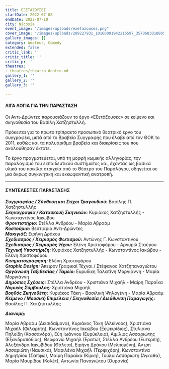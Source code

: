 ```yaml
---
title: ΕΞΕΤΑΖΟΥΣΕΣ
startDate: 2022-07-08
endDate: 2022-07-10
city: Nicosia
event_image: "/images/uploads/exetazouses.png"
cover_image: "/images/uploads/289227931_10160001942216597_3570683018805817198_n.jpg"
gallery_images: []
category: Amateur, Comedy
extended: false
critic_link: ''
critic_title: ''
critic_p: ''
theatres:
- theatres/theatro_dentro.md
gallery_1: ''
gallery_2: ''
gallery_3: ''

---
```

#### ΛΙΓΑ ΛΟΓΙΑ ΓΙΑ ΤΗΝ ΠΑΡΑΣΤΑΣΗ

Οι Αντι-Δρώντες παρουσιάζουν το έργο «Εξετάζουσες» σε κείμενο και σκηνοθεσία του Βασίλη Χατζηστυλλή.

Πρόκειται για το πρώτο τρίπρακτο προσωπικό θεατρικό έργο του συγγραφέα, μετά από το Βραβείο Συγγραφής που έλαβε από τον ΘΟΚ το 2011, καθώς και τα πολυάριθμα βραβεία και διακρίσεις του που ακολούθησαν έκτοτε.

Το έργο πραγματεύεται, υπό τη μορφή κωμικής αλληγορίας, τον παραλογισμό του εκπαιδευτικού συστήματος και, έχοντας ως βασικά υλικά του ποικίλα στοιχεία από το Θέατρο του Παραλόγου, οδηγείται σε μια άκρως συγκινητική και εκκωφαντική ανατροπή.

***

#### ΣΥΝΤΕΛΕΣΤΕΣ ΠΑΡΑΣΤΑΣΗΣ

**_Συγγραφέας / Σύνθεση και Στίχοι Τραγουδιού:_** Βασίλης Π. Χατζηστυλλής  
**_Σκηνογραφία / Κατασκευή Σκηνικών:_** Κυριάκος Χατζηστυλλής - Κωνσταντίνος Ιακώβου  
**_Φροντιστήριο:_** Στέλλα Ανδρέου - Μαρία Αβραάμ  
**_Κοστούμια:_** Βεστιάριο Αντι-Δρώντες  
**_Μακιγιάζ:_** Ειρήνη Δράκου  
**_Σχεδιασμός / Χειρισμός Φωτισμού:_** Αντώνης Γ. Κωνσταντίνου  
**_Σχεδιασμός / Χειρισμός Ήχου:_** Ελένη Χριστοφόρου - Αργυρώ Σταύρου  
**_Τεχνική Υποστήριξη:_** Κυριάκος Χατζηστυλλής - Κωνσταντίνος Ιακώβου - Ελένη Χριστοφόρου  
**_Κινηματογράφηση:_** Ελένη Χριστοφόρου  
**_Graphic Design:_** Άπειρον Γραφικαί Τέχναι / Στέφανος Χατζηπαναγιώτου  
**_Οργάνωση Ταξιθεσίας / Ταμείο:_** Ευρυδίκη Ταλατίνη Μοργιάννη - Μαρία Μοργιάννη  
**_Δημόσιες Σχέσεις:_** Στέλλα Ανδρέου - Χριστιάνα Μιχαήλ - Μαίρη Παραΐκα  
**_Νομικός Σύμβουλος:_** Χριστιάνα Μιχαήλ  
**_Βοηθός Σκηνοθέτη:_** Κυριάκος Τάκη - Βασιλική Ψηλογένη - Μαρία Αβραάμ  
**_Κείμενο / Μουσική Επιμέλεια / Σκηνοθεσία / Διεύθυνση Παραγωγής:_** Βασίλης Π. Χατζηστυλλής

**_Διανομή:_** 

Μαρία Αβραάμ (Δεισιδαίμονα), Κυριάκος Τάκη (Αλκίνοος), Χριστιάνα Μιχαήλ (Φιλαρέτη), Κωνσταντίνος Ιακώβου (Ξεψειρίδιος), Στυλιάνα Πηλείδη (Κασσάνδρα), Εύη Ιωάννου (Ευρύκλεια), Αιμίλιος Ασσαριώτης (Εξανδραπόδιος), Θεοφανώ Μιχαήλ (Ερατώ), Στέλλα Ανδρέου (Ευτέρπη), Αλεξάνδρα Ιακωβίδου (Θάλεια), Ειρήνη Δράκου (Μελπομένη), Άντρη Ασσαριώτη (Ναυσικά), Μαριλένα Μιχαήλ (Τερψιχόρη), Κωνσταντίνα Δημητρίου (Σαπφώ), Μαίρη Παραΐκα (Κίρκη), Τούλα Ασσαριώτη (Άγκαθα), Μαρία Μαυρίδου (Κολέτ), Αντωνία Παναγιώτου (Ουρανία)